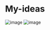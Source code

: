 # My-ideas
![image](https://tse4.mm.bing.net/th?id=OIP.kLjxqNcQwxnthLiuwG3jowHaDt&pid=15.1&P=0&w=363&h=182)
![image](http://upload.ecvv.com/upload/Product/20097/China_Queuing_Management_System20097301531020.jpg)
